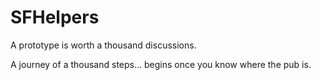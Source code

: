 # SFHelpers
A prototype is worth a thousand discussions.


A journey of a thousand steps... begins once you know where the pub is.